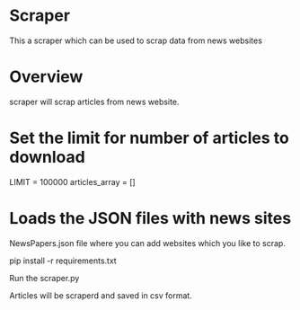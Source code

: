 # Scraper
This a scraper which can be used to scrap data from news websites

# Overview
scraper will scrap articles from news website. 

# Set the limit for number of articles to download
LIMIT = 100000
articles_array = []

# Loads the JSON files with news sites
NewsPapers.json file where you can add websites which you like to scrap.

pip install -r requirements.txt

Run the scraper.py

Articles will be scraperd and saved in csv format.
